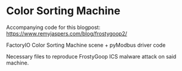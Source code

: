 # Color Sorting Machine

Accompanying code for this blogpost:
https://www.remyjaspers.com/blog/frostygoop2/

FactoryIO Color Sorting Machine scene + pyModbus driver code

Necessary files to reproduce FrostyGoop ICS malware attack on said machine.
